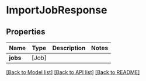 # ImportJobResponse

## Properties

Name | Type | Description | Notes
------------ | ------------- | ------------- | -------------
**jobs** | [Job] |  | 

[[Back to Model list]](../README.md#documentation-for-models) [[Back to API list]](../README.md#documentation-for-api-endpoints) [[Back to README]](../README.md)


